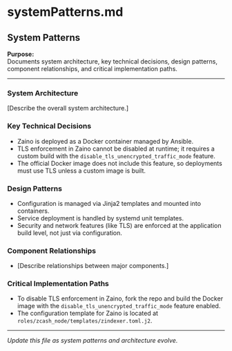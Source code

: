 # systemPatterns.md

## System Patterns

**Purpose:**  
Documents system architecture, key technical decisions, design patterns, component relationships, and critical implementation paths.

---

### System Architecture
[Describe the overall system architecture.]

### Key Technical Decisions
- Zaino is deployed as a Docker container managed by Ansible.
- TLS enforcement in Zaino cannot be disabled at runtime; it requires a custom build with the `disable_tls_unencrypted_traffic_mode` feature.
- The official Docker image does not include this feature, so deployments must use TLS unless a custom image is built.
### Design Patterns
- Configuration is managed via Jinja2 templates and mounted into containers.
- Service deployment is handled by systemd unit templates.
- Security and network features (like TLS) are enforced at the application build level, not just via configuration.
### Component Relationships
- [Describe relationships between major components.]

### Critical Implementation Paths
- To disable TLS enforcement in Zaino, fork the repo and build the Docker image with the `disable_tls_unencrypted_traffic_mode` feature enabled.
- The configuration template for Zaino is located at `roles/zcash_node/templates/zindexer.toml.j2`.
---

*Update this file as system patterns and architecture evolve.*
